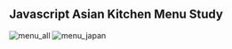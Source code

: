 ## Javascript Asian Kitchen Menu Study

![menu_all](https://user-images.githubusercontent.com/100711396/175281129-302c1468-9ff1-4a3e-91bc-a42ea1dabbe1.PNG)
![menu_japan](https://user-images.githubusercontent.com/100711396/175281140-60ec0f90-d283-4ed5-9ac2-2da97b107bbc.PNG)
